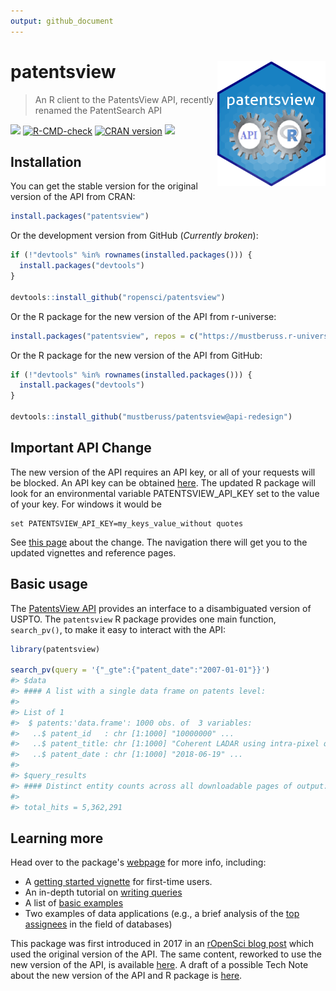 ```yaml
---
output: github_document
---
```




# patentsview <img src="man/figures/logo.png" align="right" height="200" style="float:right; height:200px;" alt="Package Logo"/>
> An R client to the PatentsView API, recently renamed the PatentSearch API

[![](http://badges.ropensci.org/112_status.svg)](https://github.com/ropensci/software-review/issues/112)
[![R-CMD-check](https://github.com/ropensci/patentsview/workflows/R-CMD-check/badge.svg)](https://github.com/ropensci/patentsview/actions)
[![CRAN version](http://www.r-pkg.org/badges/version/patentsview)](https://cran.r-project.org/package=patentsview)
[![](https://mustberuss.r-universe.dev/badges/patentsview)](https://mustberuss.r-universe.dev/ui#package:patentsview)

## Installation

You can get the stable version for the original version of the API from CRAN:


``` r
install.packages("patentsview")
```

Or the development version from GitHub (*Currently broken*):


``` r
if (!"devtools" %in% rownames(installed.packages())) {
  install.packages("devtools")
}

devtools::install_github("ropensci/patentsview")
```

Or the R package for the new version of the API from r-universe:


``` r
install.packages("patentsview", repos = c("https://mustberuss.r-universe.dev"))
```

Or the R package for the new version of the API from GitHub:


``` r
if (!"devtools" %in% rownames(installed.packages())) {
  install.packages("devtools")
}

devtools::install_github("mustberuss/patentsview@api-redesign")
```

## Important API Change

The new version of the API requires an API key, or all of your requests will be blocked.  An API key can be obtained [here](https://patentsview.org/apis/keyrequest).  The updated R package will look for an environmental variable PATENTSVIEW_API_KEY set to the value of your key. For windows it would be
```
set PATENTSVIEW_API_KEY=my_keys_value_without quotes
```

See [this page](https://mustberuss.github.io/patentsview/articles/api-changes.html) about 
the change. The navigation there will get you to the updated vignettes and reference pages.

## Basic usage

The [PatentsView API](https://search.patentsview.org/docs/docs/Search%20API/SearchAPIReference/#endpoints) provides an interface to a disambiguated version of USPTO. The `patentsview` R package provides one main function, `search_pv()`, to make it easy to interact with the API:


``` r
library(patentsview)

search_pv(query = '{"_gte":{"patent_date":"2007-01-01"}}')
#> $data
#> #### A list with a single data frame on patents level:
#> 
#> List of 1
#>  $ patents:'data.frame':	1000 obs. of  3 variables:
#>   ..$ patent_id   : chr [1:1000] "10000000" ...
#>   ..$ patent_title: chr [1:1000] "Coherent LADAR using intra-pixel quadrature"..
#>   ..$ patent_date : chr [1:1000] "2018-06-19" ...
#> 
#> $query_results
#> #### Distinct entity counts across all downloadable pages of output:
#> 
#> total_hits = 5,362,291
```

## Learning more

Head over to the package's [webpage](https://docs.ropensci.org/patentsview/index.html) for more info, including:

* A [getting started vignette](https://mustberuss.github.io/patentsview/articles/getting-started.html) for first-time users. 
* An in-depth tutorial on [writing queries](https://mustberuss.github.io/patentsview/articles/writing-queries.html)
* A list of [basic examples](https://mustberuss.github.io/patentsview/articles/examples.html)
* Two examples of data applications (e.g., a brief analysis of the [top assignees](https://mustberuss.github.io/patentsview/articles/top-assignees.html) in the field of databases)

This package was first introduced in 2017 in an [rOpenSci blog post](https://ropensci.org/blog/2017/09/19/patentsview/) which
used the original version of the API.  The same content, reworked to use the new version 
of the API, is available [here](https://mustberuss.github.io/patentsview/articles/ropensci_blog_post.html).  A draft of a possible Tech Note 
about the new version of the API and R package is [here](https://mustberuss.github.io/patentsview/articles/patentsview-breaking-change.html).

